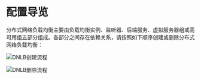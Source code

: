 
# 配置导览

  分布式网络负载均衡主要由负载均衡实例、监听器、后端服务、虚拟服务器组或高可用组五部分组成。各部分之间存在依赖关系，请按照如下顺序创建或删除分布式网络负载均衡：

 ![DNLB创建流程](../../../../image/Networking/DNLB/DNLB-创建流程.png)

 ![DNLB删除流程](../../../../image/Networking/DNLB/DNLB-删除流程.png)
 
 
